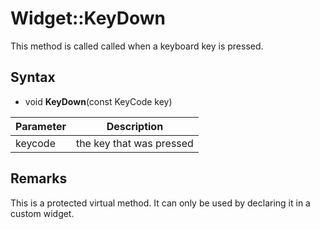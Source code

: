 # Widget::KeyDown

This method is called called when a keyboard key is pressed.

## Syntax

- void **KeyDown**(const KeyCode key)


| Parameter | Description |
|---|---|
| keycode | the key that was pressed |

## Remarks

This is a protected virtual method. It can only be used by declaring it in a custom widget.

